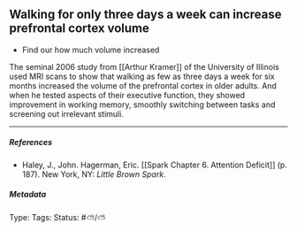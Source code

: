 ## Walking for only three days a week can increase prefrontal cortex volume  # 

-  Find our how much volume increased 

The seminal 2006 study from [[Arthur Kramer]] of the University of Illinois used MRI scans to show that walking as few as three days a week for six months increased the volume of the prefrontal cortex in older adults. And when he tested aspects of their executive function, they showed improvement in working memory, smoothly switching between tasks and screening out irrelevant stimuli.

___

##### References

- Haley, J., John. Hagerman, Eric. [[Spark Chapter 6. Attention Deficit]] (p. 187). New York, NY: _Little Brown Spark_.

##### Metadata

Type: 
Tags:
Status: #⛅️/⛅️